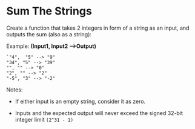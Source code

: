 # Sum The Strings

Create a function that takes 2 integers in form of a string as an input, and outputs the sum (also as a string):

Example: **(Input1, Input2 -->Output)**

```
`"4",  "5" --> "9"
"34", "5" --> "39"
"", "" --> "0"
"2", "" --> "2"
"-5", "3" --> "-2"
```

Notes:

- If either input is an empty string, consider it as zero.

- Inputs and the expected output will never exceed the signed 32-bit integer limit `(2^31 - 1)`


